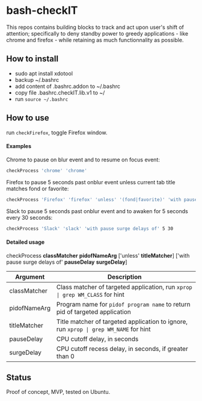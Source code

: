# bash-checkIT

This repos contains building blocks to track and act upon user's shift of attention; specifically to deny standby power to greedy applications - like chrome and firefox - while retaining as much functionnality as possible.


## How to install 

* sudo apt install xdotool
* backup ~/.bashrc
* add content of .bashrc.addon to ~/.bashrc
* copy file .bashrc.checkIT.lib.v1 to ~/
* run `source ~/.bashrc`

## How to use

run `checkFirefox`, toggle Firefox window.

#### Examples

Chrome to pause on blur event and to resume on focus event:
```sh
checkProcess 'chrome' 'chrome'
```

Firefox to pause 5 seconds past onblur event unless current tab title matches fond or favorite:
```sh
checkProcess 'Firefox' 'firefox' 'unless' '(fond|favorite)' 'with pause surge delays of' 5 0
```

Slack to pause 5 seconds past onblur event and to awaken for 5 seconds every 30 seconds:
```sh
checkProcess 'Slack' 'slack' 'with pause surge delays of' 5 30
```

#### Detailed usage

checkProcess __classMatcher__ __pidofNameArg__ ['unless' __titleMatcher__] ['with pause surge delays of' __pauseDelay__ __surgeDelay__]  

| Argument                 | Description |
| ----------------------   | ---------------------- |
| classMatcher             | Class matcher of targeted application, run `xprop \| grep WM_CLASS` for hint |
| pidofNameArg             | Program name for `pidof program name` to return pid of targeted application |
| titleMatcher             | Title matcher of targeted application to ignore, run `xprop \| grep WM_NAME` for hint |
| pauseDelay               | CPU cutoff delay, in seconds |
| surgeDelay               | CPU cutoff recess delay, in seconds, if greater than 0 |


## Status

Proof of concept, MVP, tested on Ubuntu.
